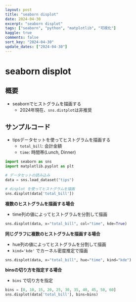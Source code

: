 ```yaml
---
layout: post
title: "seaborn displot"
date: 2024-04-30
excerpt: "seaborn displot"
tags: ["seaborn", "python", "matplotlib", "可視化"]
kaggle: true
comments: false
sort_key: "2024-04-30"
update_dates: ["2024-04-30"]
---
```


# seaborn displot 

## 概要
 - seabornでヒストグラムを描画する
   - 2024年現在、`sns.distplot`は非推奨

## サンプルコード
 - tipsデータセットを使ってヒストグラムを描画する
   - `total_bill`: 会計金額
   - `time`: 時間帯(Lunch, Dinner)

```python
import seaborn as sns
import matplotlib.pyplot as plt

# データセットの読み込み
data = sns.load_dataset("tips")

# displot を使ってヒストグラムを描画
sns.displot(data['total_bill'])
```

**複数のヒストグラムを描画する場合**
 - time列の値によってヒストグラムを分割して描画

```python
sns.displot(data, x="total_bill", col="time", kde=True)
```

**同じグラフに複数のヒストグラムを描画する場合**
 - hue列の値によってヒストグラムを分割して描画
 - `kind='kde'` でカーネル密度推定で描画

```python
sns.displot(data, x="total_bill", hue="time", kind="kde")
```

**binsの切り方を指定する場合**
 - `bins` で切り方を指定

```python
bins = [0, 10, 15, 20, 25, 30, 35, 40, 45, 50, 60]
sns.displot(data['total_bill'], bins=bins)
```
